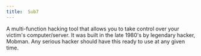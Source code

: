 ```yaml
---
title:  Sub7
---
```

A multi-function hacking tool that allows you to take control over your victim's computer/server. It was built in the late 1980's by legendary hacker, Mobman. Any serious hacker should have this ready to use at any given time.
